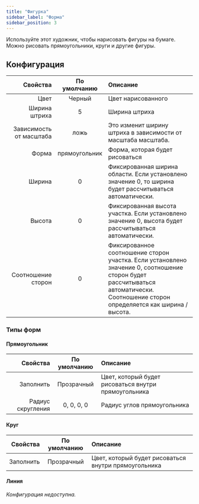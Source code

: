 ```yaml
---
title: "Фигурка"
sidebar_label: "Форма"
sidebar_position: 3
---
```



Используйте этот художник, чтобы нарисовать фигуры на бумаге. Можно рисовать прямоугольники, круги и другие фигуры.

## Конфигурация

|                Свойства | По умолчанию  | Описание                                                                                                                                                                           |
| -----------------------:|:-------------:|:---------------------------------------------------------------------------------------------------------------------------------------------------------------------------------- |
|                    Цвет |    Черный     | Цвет нарисованного                                                                                                                                                                 |
|           Ширина штриха |       5       | Ширина штриха                                                                                                                                                                      |
| Зависимость от масштаба |     ложь      | Это изменит ширину штриха в зависимости от масштаба масштаба.                                                                                                                      |
|                   Форма | прямоугольник | Форма, которая будет рисоваться                                                                                                                                                    |
|                  Ширина |       0       | Фиксированная ширина области. Если установлено значение 0, то ширина будет рассчитываться автоматически.                                                                           |
|                  Высота |       0       | Фиксированная высота участка. Если установлено значение 0, высота будет рассчитываться автоматически.                                                                              |
|      Соотношение сторон |       0       | Фиксированное соотношение сторон участка. Если установлено значение 0, соотношение сторон будет рассчитываться автоматически. Соотношение сторон определяется как ширина / высота. |

### Типы форм

#### Прямоугольник

|          Свойства | По умолчанию | Описание                                             |
| -----------------:|:------------:|:---------------------------------------------------- |
|         Заполнить |  Прозрачный  | Цвет, который будет рисоваться внутри прямоугольника |
| Радиус скругления |  0, 0, 0, 0  | Радиус углов прямоугольника                          |

#### Круг

|  Свойства | По умолчанию | Описание                                             |
| ---------:|:------------:|:---------------------------------------------------- |
| Заполнить |  Прозрачный  | Цвет, который будет рисоваться внутри прямоугольника |

#### Линия

*Конфигурация недоступна.*

